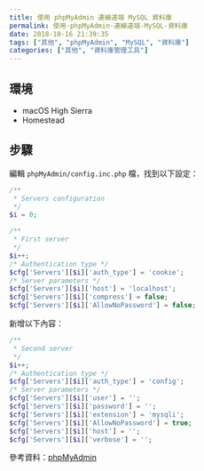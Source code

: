 ```yaml
---
title: 使用 phpMyAdmin 連線遠端 MySQL 資料庫
permalink: 使用-phpMyAdmin-連線遠端-MySQL-資料庫
date: 2018-10-16 21:39:35
tags: ["其他", "phpMyAdmin", "MySQL", "資料庫"]
categories: ["其他", "資料庫管理工具"]
---
```


## 環境
- macOS High Sierra
- Homestead

## 步驟
編輯 `phpMyAdmin/config.inc.php` 檔，找到以下設定：
```PHP
/**
 * Servers configuration
 */
$i = 0;

/**
 * First server
 */
$i++;
/* Authentication type */
$cfg['Servers'][$i]['auth_type'] = 'cookie';
/* Server parameters */
$cfg['Servers'][$i]['host'] = 'localhost';
$cfg['Servers'][$i]['compress'] = false;
$cfg['Servers'][$i]['AllowNoPassword'] = false;
```
新增以下內容：
```PHP
/**
 * Second server
 */
$i++;
/* Authentication type */
$cfg['Servers'][$i]['auth_type'] = 'config';
/* Server parameters */
$cfg['Servers'][$i]['user'] = '';
$cfg['Servers'][$i]['password'] = '';
$cfg['Servers'][$i]['extension'] = 'mysqli';
$cfg['Servers'][$i]['AllowNoPassword'] = true;
$cfg['Servers'][$i]['host'] = '';
$cfg['Servers'][$i]['verbose'] = '';
```

參考資料：[phpMyAdmin](https://docs.phpmyadmin.net/zh_CN/latest/config.html)